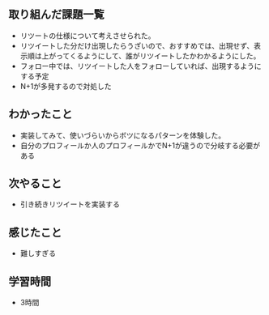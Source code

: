 ## 取り組んだ課題一覧
- リツートの仕様について考えさせられた。
- リツイートした分だけ出現したらうざいので、おすすめでは、出現せず、表示順は上がってくるようにして、誰がリツイートしたかわかるようにした。
- フォロー中では、リツイートした人をフォローしていれば、出現するようにする予定
- N+1が多発するので対処した

## わかったこと
- 実装してみて、使いづらいからボツになるパターンを体験した。
- 自分のプロフィールか人のプロフィールかでN+1が違うので分岐する必要がある    

## 次やること
- 引き続きリツイートを実装する

## 感じたこと
- 難しすぎる

## 学習時間
- 3時間